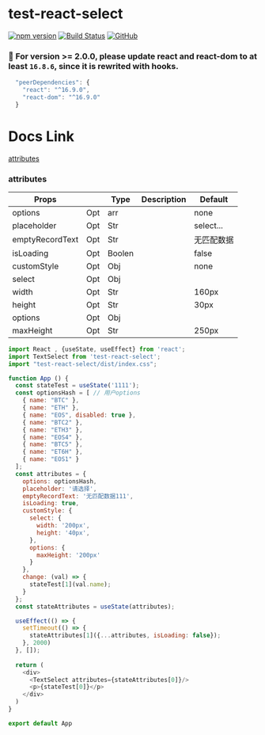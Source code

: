 # test-react-select

[![npm version](https://badge.fury.io/js/test-react-select.svg)](https://badge.fury.io/js/test-react-select) [![Build Status](https://travis-ci.org/CitySea/test-react-select.svg?branch=master)](https://travis-ci.org/CitySea/test-react-select) [![GitHub](https://img.shields.io/github/license/CitySea/test-react-select?color=success)](https://img.shields.io/badge/license-MIT-success.svg)

###  :tada: For version >= 2.0.0, please update react and react-dom to at least ```16.8.6```, since it is rewrited with hooks.
```js
  "peerDependencies": {
    "react": "^16.9.0",
    "react-dom": "^16.9.0"
  }
```
# Docs Link
[attributes](#attributes)

### <a name="attributes"></a>attributes

|Props                             |       |Type    |Description                                  |Default     |
|---                               |---    |---     |---                                          |  ---       |
|options                           |  Opt  |  arr   |                                             |  none      |
|placeholder                       |  Opt  |  Str   |                                             |  select... |
|emptyRecordText                   |  Opt  |  Str   |                                             |  无匹配数据  |
|isLoading                         |  Opt  |  Boolen|                                             |  false     |
|customStyle                       |  Opt  |  Obj   |                                             |  none      |
|select                            |  Opt  |  Obj   |                                             |            |
|width                             |  Opt  |  Str   |                                             |  160px     |  
|height                            |  Opt  |  Str   |                                             |  30px      |
|options                           |  Opt  |  Obj   |                                             |            |
|maxHeight                         |  Opt  |  Str   |                                             |  250px     |


```js
import React , {useState, useEffect} from 'react';
import TextSelect from 'test-react-select';
import "test-react-select/dist/index.css";

function App () {
  const stateTest = useState('1111');
  const optionsHash = [ // 用户options
    { name: "BTC" },
    { name: "ETH" },
    { name: "EOS", disabled: true },
    { name: "BTC2" },
    { name: "ETH3" },
    { name: "EOS4" },
    { name: "BTC5" },
    { name: "ET6H" },
    { name: "EOS1" }
  ];
  const attributes = {
    options: optionsHash,
    placeholder: '请选择',
    emptyRecordText: '无匹配数据111',
    isLoading: true,
    customStyle: {
      select: {
        width: '200px',
        height: '40px',
      },
      options: {
        maxHeight: '200px'
      }
    },
    change: (val) => {
      stateTest[1](val.name);
    }
  };
  const stateAttributes = useState(attributes);

  useEffect(() => {
    setTimeout(() => {
      stateAttributes[1]({...attributes, isLoading: false});
    }, 2000)
  }, []);
  
  return (
    <div>
      <TextSelect attributes={stateAttributes[0]}/>
      <p>{stateTest[0]}</p>
    </div>
  )
}

export default App
```